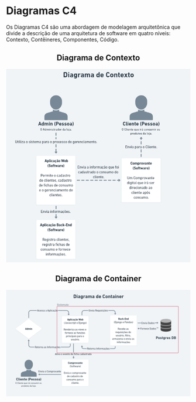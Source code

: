# Diagramas C4 

Os Diagramas C4 são uma abordagem de modelagem arquitetônica que divide a descrição de uma arquitetura de software em quatro níveis:
Contexto, Contêineres, Componentes, Código.<br>

<div align="center">
  
## Diagrama de Contexto
![diagrama_de_contexto](documentos/assets/diagrama_de_contexto.png)
<br>
## Diagrama de Container
![diagrama_de_contexto](documentos/assets/diagrama_de_container.png)

</div>
